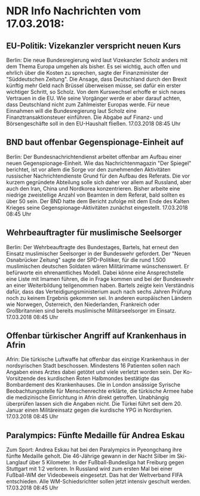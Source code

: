 # NDR Info Nachrichten vom 17.03.2018:


## EU-Politik: Vizekanzler verspricht neuen Kurs
Berlin: Die neue Bundesregierung wird laut Vizekanzler Scholz anders mit dem Thema Europa umgehen als bisher. Es sei wichtig, auch offen und ehrlich über die Kosten zu sprechen, sagte der Finanzminister der "Süddeutschen Zeitung". Die Ansage, dass Deutschland durch den Brexit künftig mehr Geld nach Brüssel überweisen müsse, sei dafür ein erster wichtiger Schritt, so Scholz. Von dem Kurswechsel erhoffe er sich neues Vertrauen in die EU. Wie seine Vorgänger werde er aber darauf achten, dass Deutschland nicht zum Zahlmeister Europas werde. Für neue Einnahmen will die Bundesregierung laut Scholz eine Finanztransaktionsteuer einführen. Die Abgabe auf Finanz- und Börsengeschäfte soll in den EU-Haushalt fließen. 17.03.2018 08:45 Uhr 

## BND baut offenbar Gegenspionage-Einheit auf
Berlin: Der Bundesnachrichtendienst arbeitet offenbar am Aufbau einer neuen Gegenspionage-Einheit. Wie das Nachrichtenmagazin "Der Spiegel" berichtet, ist vor allem die Sorge vor den zunehmenden Aktivitäten russischer Nachrichtendienste Grund für den Aufbau des Referats. Die vor kurzem gegründete Abteilung solle sich daher vor allem auf Russland, aber auch den Iran, China und Nordkorea konzentrieren. Bisher arbeite eine niedrige zweistellige Anzahl von Beamten in dem Referat, bald sollten es über 50 sein. Der BND hatte dem Bericht zufolge mit dem Ende des Kalten Krieges seine Gegenspionage-Aktivitäten zunächst eingestellt. 17.03.2018 08:45 Uhr 

## Wehrbeauftragter für muslimische Seelsorger
Berlin: Der Wehrbeauftragte des Bundestages, Bartels, hat erneut den Einsatz muslimischer Seelsorger in der Bundeswehr gefordert. Der "Neuen Osnabrücker Zeitung" sagte der SPD-Politiker, für die rund 1.500 muslimischen deutschen Soldaten wären Militärimame wünschenswert. Er befürworte ein ehrenamtliches Modell. Dabei könne eine Ansprechstelle eine Liste mit Imamen führen, die in Frage kommen und bei der Bundeswehr an einer Weiterbildung teilgenommen haben. Bartels zeigte kein Verständnis dafür, dass das Verteidigungsministerium auch nach sechs Jahren Prüfung noch zu keinem Ergebnis gekommen sei. In anderen europäischen Ländern wie Norwegen, Österreich, den Niederlanden, Frankreich oder Großbritannien sind bereits muslimische Militärseelsorger im Einsatz. 17.03.2018 08:45 Uhr 

## Offenbar türkischer Angriff auf Krankenhaus in Afrin
Afrin: Die türkische Luftwaffe hat offenbar das einzige Krankenhaus in der nordsyrischen Stadt beschossen. Mindestens 16 Patienten sollen nach Angaben eines Arztes dabei getötet und viele verletzt worden sein. Der Ko-Vorsitzende des kurdischen Roten Halbmondes bestätigte das Bombardement des Krankenhauses. Die in London ansässige Syrische Beobachtungsstelle für Menschenrechte erklärte, die türkische Armee habe die medizinische Einrichtung in Afrin direkt getroffen. Unabhängig überprüfen lassen sich die Angaben nicht. Die Türkei führt seit dem 20. Januar einen Militäreinsatz gegen die kurdische YPG in Nordsyrien. 17.03.2018 08:45 Uhr 

## Paralympics: Fünfte Medaille für Andrea Eskau
Zum Sport:		Andrea Eskau hat bei den Paralympics in Pyeongchang ihre fünfte Medaille geholt. Die 46-Jährige gewann in der Nacht Silber im Ski-Langlauf über 5 Kilometer. In der Fußball-Bundesliga hat Freiburg gegen Stuttgart mit 1:2 verloren. In Russland wird zum ersten Mal bei einer Fußball-WM der Videobeweis eingesetzt. Das hat der Weltverband FIFA entschieden. Alle WM-Schiedsrichter sollen jetzt intensiv geschult werden. 17.03.2018 08:45 Uhr 
